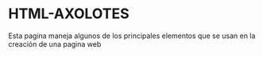 # HTML-AXOLOTES
Esta pagina maneja algunos de los principales elementos que se usan en la creación de una pagina web
